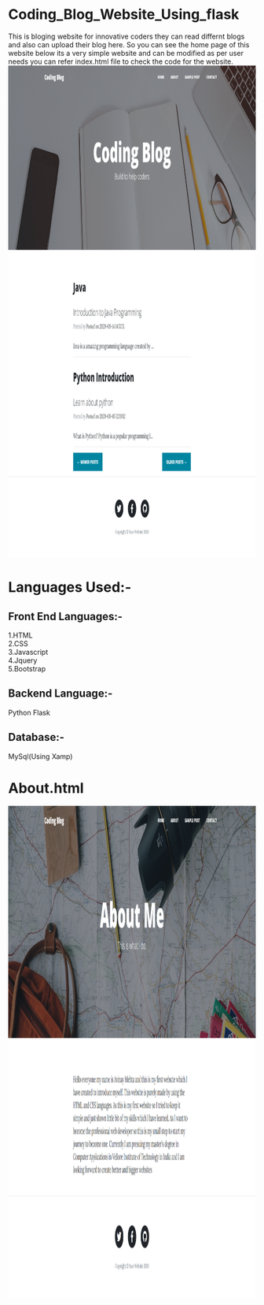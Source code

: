 # Coding_Blog_Website_Using_flask

This is bloging website for innovative coders they can read differnt blogs and also can upload their blog here. So you can see the home page of this website below its a very simple website and can be modified as per user needs you can refer index.html file to check the code for the website.
<br>
<img src="https://github.com/Avinay1165/Coding_Blog_Website_Using_flask/blob/master/Imgs/1.png" height="1000px" width="100%">

# Languages Used:-
## Front End Languages:-
1.HTML<br>
2.CSS<br>
3.Javascript<br>
4.Jquery<br>
5.Bootstrap<br>

## Backend Language:-
Python Flask
## Database:-
MySql(Using Xamp)

# About.html 
<img src="https://github.com/Avinay1165/Coding_Blog_Website_Using_flask/blob/master/Imgs/2.png" height="1000px" width="100%">


